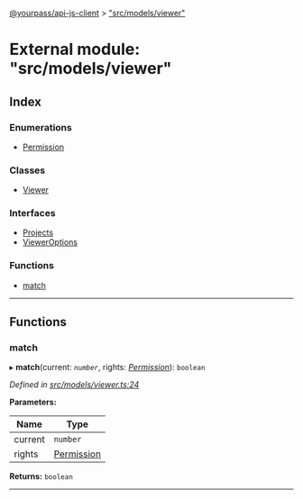 [@yourpass/api-js-client](../README.md) > ["src/models/viewer"](../modules/_src_models_viewer_.md)

# External module: "src/models/viewer"

## Index

### Enumerations

* [Permission](../enums/_src_models_viewer_.permission.md)

### Classes

* [Viewer](../classes/_src_models_viewer_.viewer.md)

### Interfaces

* [Projects](../interfaces/_src_models_viewer_.projects.md)
* [ViewerOptions](../interfaces/_src_models_viewer_.vieweroptions.md)

### Functions

* [match](_src_models_viewer_.md#match)

---

## Functions

<a id="match"></a>

###  match

▸ **match**(current: *`number`*, rights: *[Permission](../enums/_src_models_viewer_.permission.md)*): `boolean`

*Defined in [src/models/viewer.ts:24](https://github.com/yourpass/yourpass-api-js-client/blob/b65bebe/src/models/viewer.ts#L24)*

**Parameters:**

| Name | Type |
| ------ | ------ |
| current | `number` |
| rights | [Permission](../enums/_src_models_viewer_.permission.md) |

**Returns:** `boolean`

___

